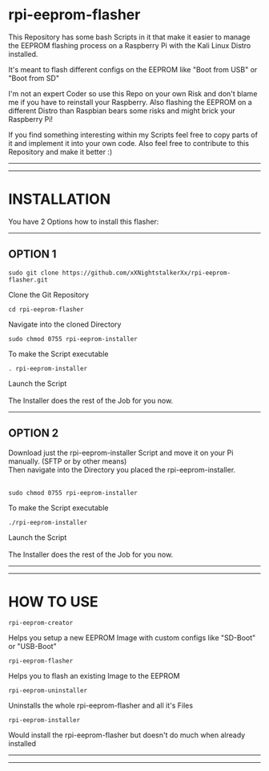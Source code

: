 # rpi-eeprom-flasher
This Repository has some bash Scripts in it that make it easier to manage the EEPROM flashing process on a Raspberry Pi with the Kali Linux Distro installed.

It's meant to flash different configs on the EEPROM like "Boot from USB" or "Boot from SD"

I'm not an expert Coder so use this Repo on your own Risk and don't blame me if you have to reinstall your Raspberry.
Also flashing the EEPROM on a different Distro than Raspbian bears some risks and might brick your Raspberry Pi!

If you find something interesting within my Scripts feel free to copy parts of it and implement it into your own code.
Also feel free to contribute to this Repository and make it better :)


----------------------------------------------------------------
----------------------------------------------------------------
# INSTALLATION


You have 2 Options how to install this flasher:

---------------------------------------------------------------

OPTION 1
-
    sudo git clone https://github.com/xXNightstalkerXx/rpi-eeprom-flasher.git
Clone the Git Repository

    cd rpi-eeprom-flasher
Navigate into the cloned Directory

    sudo chmod 0755 rpi-eeprom-installer
To make the Script executable

    . rpi-eeprom-installer
Launch the Script
</br>
</br>
The Installer does the rest of the Job for you now.

-----------------------------------------------------------------

OPTION 2
-

Download just the rpi-eeprom-installer Script and move it on your Pi manually. (SFTP or by other means)</br>
Then navigate into the Directory you placed the rpi-eeprom-installer.</br>
</br>

    sudo chmod 0755 rpi-eeprom-installer
To make the Script executable
    
    ./rpi-eeprom-installer
Launch the Script
</br>
</br>
The Installer does the rest of the Job for you now.

----------------------------------------------------------------
----------------------------------------------------------------
# HOW TO USE

    rpi-eeprom-creator
Helps you setup a new EEPROM Image with custom configs like "SD-Boot" or "USB-Boot"

    rpi-eeprom-flasher
Helps you to flash an existing Image to the EEPROM

    rpi-eeprom-uninstaller
Uninstalls the whole rpi-eeprom-flasher and all it's Files

    rpi-eeprom-installer
Would install the rpi-eeprom-flasher but doesn't do much when already installed

----------------------------------------------------------------
----------------------------------------------------------------
